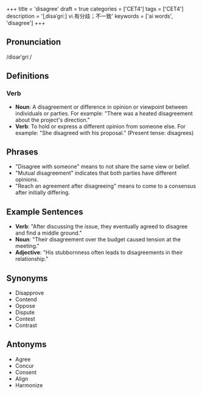 +++
title = 'disagree'
draft = true
categories = ['CET4']
tags = ['CET4']
description = '[ˌdisəˈgriː] vi.有分歧；不一致'
keywords = ['ai words', 'disagree']
+++

## Pronunciation
/disərˈɡriː/

## Definitions
### Verb
- **Noun**: A disagreement or difference in opinion or viewpoint between individuals or parties. For example: "There was a heated disagreement about the project's direction."
- **Verb**: To hold or express a different opinion from someone else. For example: "She disagreed with his proposal." (Present tense: disagrees)

## Phrases
- "Disagree with someone" means to not share the same view or belief.
- "Mutual disagreement" indicates that both parties have different opinions.
- "Reach an agreement after disagreeing" means to come to a consensus after initially differing.

## Example Sentences
- **Verb**: "After discussing the issue, they eventually agreed to disagree and find a middle ground."
- **Noun**: "Their disagreement over the budget caused tension at the meeting."
- **Adjective**: "His stubbornness often leads to disagreements in their relationship."

## Synonyms
- Disapprove
- Contend
- Oppose
- Dispute
- Contest
- Contrast

## Antonyms
- Agree
- Concur
- Consent
- Align
- Harmonize
